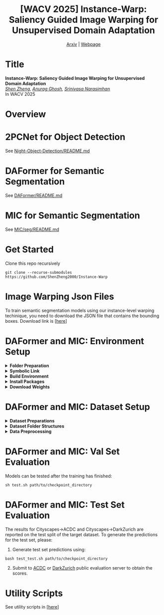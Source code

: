 <h1 align="center">[WACV 2025] Instance-Warp: Saliency Guided Image Warping for Unsupervised Domain Adaptation</h1>

<p align="center">
   <a href="https://arxiv.org/abs/2403.12712">Arxiv</a> |
    <a href="https://instancewarp.github.io/">Webpage</a>
</p>

# Title

<b>Instance-Warp: Saliency Guided Image Warping for Unsupervised Domain Adaptation</b>
<br>_[Shen Zheng](https://shenzheng2000.github.io/), [Anurag Ghosh](https://anuragxel.github.io/), [Srinivasa Narasimhan](https://www.cs.cmu.edu/~srinivas/)_<br>
In WACV 2025

# Overview

# 2PCNet for Object Detection

See [Night-Object-Detection/README.md](https://github.com/ShenZheng2000/Night-Object-Detection/blob/master/README.md)

# DAFormer for Semantic Segmentation

See [DAFormer/README.md](https://github.com/ShenZheng2000/DAFormer/blob/master/README.md)

# MIC for Semantic Segmentation

See [MIC/seg/README.md](https://github.com/ShenZheng2000/MIC/blob/master/seg/README.md)

# Get Started

Clone this repo recursively

```
git clone --recurse-submodules https://github.com/ShenZheng2000/Instance-Warp
```

# Image Warping Json Files

To train semantic segmentation models using our instance-level warping techinique,
you need to download the JSON file that contains the bounding boxes. Download link is [[here](https://drive.google.com/drive/folders/1kb1KwJLFhV0GpFtMhC_GedEnUxh_jy79?usp=sharing)]


# DAFormer and MIC: Environment Setup

<details>
  <summary><strong>Folder Preparation</strong></summary>

Run `mkdir outs` in the terminal to create a directory where logs from `nohup` can be saved.

</details>


<details>
  <summary><strong>Symbolic Link</strong></summary>

Assuming your current folder's ABSOLUTE path is `XXX`, proceed with the following steps to create a symbolic link for the code related to warping, which is necessary for semantic segmentation models, including DAFormer and MIC.

NOTE: Prior to advancing with semantic segmentation, ensure that the detection code is functioning properly.

```
ln -s XXX/Night-Object-Detection/twophase/data/transforms XXX/MIC/seg/mmseg/transforms
ln -s XXX/Night-Object-Detection/twophase/data/transforms XXX/DAFormer/mmseg/transforms
```

</details>


<details>
  <summary><strong>Build Environment</strong></summary>

For this project, we used python 3.7. We recommend setting up a new virtual
environment:

```shell
conda create -n CMDA python=3.7
conda activate CMDA
```

</details>


<details>
  <summary><strong>Install Packages</strong></summary>

In that environment, the requirements can be installed with:

```shell
pip install -r requirements.txt -f https://download.pytorch.org/whl/torch_stable.html
pip install kornia==0.5.8
pip install -U openmim
mim install mmcv-full==1.3.7
```

</details>


<details>
  <summary><strong>Download Weights</strong></summary>

Further, please download the MiT weights from [here](https://drive.google.com/file/d/1KuyZzBr2_HRG5L78Ki9YOe2pkd8wcETE/view?usp=drive_link)


All experiments were executed on a NVIDIA RTX 4090 Ti.

</details>


# DAFormer and MIC: Dataset Setup

<details>
  <summary><strong>Dataset Preparations</strong></summary>

**Cityscapes:** Please, download `leftImg8bit_trainvaltest.zip` and
`gt_trainvaltest.zip` from [here](https://www.cityscapes-dataset.com/downloads/)
and extract them to `$data_path/cityscapes`.

**Foggy Cityscapes:** Please, download `leftImg8bit_trainvaltest_foggy.zip` and
`gt_trainvaltest.zip` from [here](https://www.cityscapes-dataset.com/downloads/)
and extract them to `$data_path/foggy_cityscapes`.

**GTA:** Please, download all image and label packages from
[here](https://download.visinf.tu-darmstadt.de/data/from_games/) and extract
them to `$data_path/gta`.

**Synthia:** Please, download `SYNTHIA-RAND-CITYSCAPES` from
[here](http://synthia-dataset.net/downloads/) and extract it to `$data_path/synthia`.

**ACDC:** Please, download `rgb_anon_trainvaltest.zip` and
`gt_trainval.zip` from [here](https://acdc.vision.ee.ethz.ch/download) and
extract them to `$data_path/acdc`. Further, please restructure the folders from
`condition/split/sequence/` to `split/` using the following commands:

```shell
cd $data_path
rsync -a acdc/rgb_anon/*/train/*/* acdc/rgb_anon/train/
rsync -a acdc/rgb_anon/*/val/*/* acdc/rgb_anon/val/
rsync -a acdc/gt/*/train/*/*_labelTrainIds.png acdc/gt/train/
rsync -a acdc/gt/*/val/*/*_labelTrainIds.png acdc/gt/val/
```

**Dark Zurich:** Please, download the `Dark_Zurich_train_anon.zip`
and `Dark_Zurich_val_anon.zip` from
[here](https://www.trace.ethz.ch/publications/2019/GCMA_UIoU/) and extract it
to `$data_path/dark_zurich`.

</details>

<details>
  <summary><strong>Dataset Folder Structures</strong></summary>
  <pre>
DAFormer
├── ...
├── $data_path
│   ├── acdc
│   │   ├── gt
│   │   │   ├── train
│   │   │   ├── val
│   │   ├── rgb_anon
│   │   │   ├── train
│   │   │   ├── val
│   ├── cityscapes
│   │   ├── leftImg8bit
│   │   │   ├── train
│   │   │   ├── val
│   │   ├── gtFine
│   │   │   ├── train
│   │   │   ├── val
│   ├── dark_zurich
│   │   ├── gt
│   │   │   ├── val
│   │   ├── rgb_anon
│   │   │   ├── train
│   │   │   ├── val
│   ├── gta
│   │   ├── images
│   │   ├── labels
│   ├── synthia
│   │   ├── RGB
│   │   ├── GT
│   │   │   ├── LABELS
│   ├── foggy_cityscapes
│   │   ├── leftImg8bit_foggy
│   │   │   ├── train
│   │   │   ├── val
│   │   ├── gtFine
│   │   │   ├── train
│   │   │   ├── val
  </pre>
</details>


<details>
  <summary><strong>Data Preprocessing</strong></summary>

Finally, please run the following scripts to convert the label IDs to the
train IDs and to generate the class index for RCS:

```shell
python tools/convert_datasets/gta.py $data_path/gta --nproc 8
python tools/convert_datasets/cityscapes.py $data_path/cityscapes --nproc 8
python tools/convert_datasets/synthia.py $data_path/synthia/ --nproc 8
```

</details>


# DAFormer and MIC: Val Set Evaluation

Models can be tested after the training has finished:

```shell
sh test.sh path/to/checkpoint_directory
```


# DAFormer and MIC: Test Set Evaluation

The results for Cityscapes→ACDC and Cityscapes→DarkZurich are reported on
the test split of the target dataset. To generate the predictions for the test
set, please:

1. Generate test set predictions using:

```shell
bash test_test.sh path/to/checkpoint_directory
```

2. Submit to [ACDC](https://acdc.vision.ee.ethz.ch/submit) or [DarkZurich](https://codalab.lisn.upsaclay.fr/competitions/3783#participate-submit_results) public evaluation server to obtain the scores. 


# Utility Scripts

See utility scripts in [[here](https://github.com/ShenZheng2000/Instance-Warp-Scripts)]